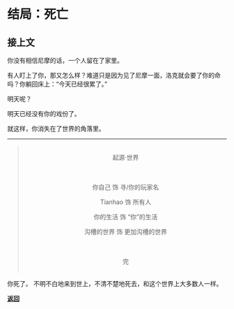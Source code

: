 # 结局：死亡

## 接上文

你没有相信尼摩的话，一个人留在了家里。

有人盯上了你，那又怎么样？难道只是因为见了尼摩一面，洛克就会要了你的命吗？你躺回床上：“今天已经很累了。”

明天呢？

明天已经没有你的戏份了。

就这样，你消失在了世界的角落里。

---

<center>

><br>
>起源·世界<br>
><br>
><br>
>
>你自己 饰 寻/你的玩家名
>
>Tianhao 饰 所有人
>
>你的生活 饰 “你”的生活
>
>沟槽的世界 饰 更加沟槽的世界<br>
><br>
><br>
>
>完<br>
><br>

</center>

你死了。
不明不白地来到世上，不清不楚地死去，和这个世界上大多数人一样。

**[返回](1.1：波折.md)**
